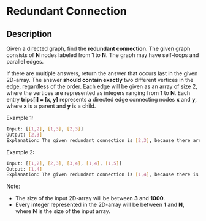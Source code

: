# Redundant Connection

## Description

Given a directed graph, find the **redundant connection**. The given graph consists of **N** nodes labeled from **1** to **N**. The graph may have self-loops and parallel edges.

If there are multiple answers, return the answer that occurs last in the given 2D-array. The answer **should contain exactly** two different vertices in the edge, regardless of the order. Each edge will be given as an array of size 2, where the vertices are represented as integers ranging from **1** to **N**. Each entry **trips[i] = [x, y]** represents a directed edge connecting nodes **x** and **y**, where **x** is a parent and **y** is a child.

Example 1:
```bash
Input: [[1,2], [1,3], [2,3]]
Output: [2,3]
Explanation: The given redundant connection is [2,3], because there are already edges from 2 -> 3 and 1 -> 3.
```

Example 2:
```bash
Input: [[1,2], [2,3], [3,4], [1,4], [1,5]]
Output: [1,4]
Explanation: The given redundant connection is [1,4], because there is already an edge from 1 -> 4, making the graph contain a cycle.
```

Note:
- The size of the input 2D-array will be between **3** and **1000**.
- Every integer represented in the 2D-array will be between **1** and **N**, where **N** is the size of the input array.